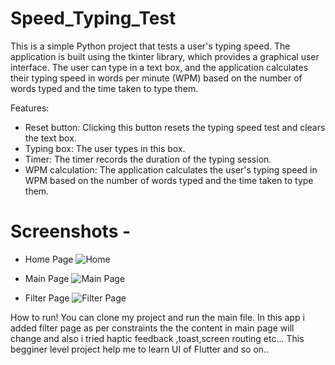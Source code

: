 # Speed_Typing_Test
This is a simple Python project that tests a user's typing speed. The application is built using the tkinter library, which provides a graphical user interface. The user can type in a text box, and the application calculates their typing speed in words per minute (WPM) based on the number of words typed and the time taken to type them.

Features:

- Reset button: Clicking this button resets the typing speed test and clears the text box.
- Typing box: The user types in this box.
- Timer: The timer records the duration of the typing session.
- WPM calculation: The application calculates the user's typing speed in WPM based on the number of words typed and the time taken to type them.

# Screenshots -
- Home Page
![Home](https://user-images.githubusercontent.com/92842537/232836234-970fb693-ca80-44ba-91f3-e589ba6897a6.jpg)

- Main Page
![Main Page](https://user-images.githubusercontent.com/92842537/232839297-7d92357d-a488-4eb1-9511-916e04b44cd7.jpg)

- Filter Page
![Filter Page](https://user-images.githubusercontent.com/92842537/232841983-0bfeddc6-0bf5-439e-b307-b449009ecb4d.jpg)


How to run!
  You can clone my project and run the main file. In this app i added filter page as per constraints the the content in main page will change and also i tried haptic feedback ,toast,screen routing etc... This begginer level project help me to learn UI of Flutter and so on..
